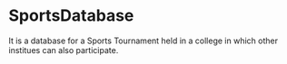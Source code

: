 # SportsDatabase
It is a database for a Sports Tournament held in a college in which other institues can also participate.
